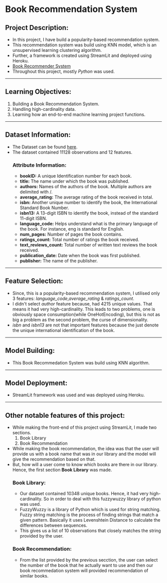# Book Recommendation System

## Project Description:
- In this project, I have build a popularity-based recommendation system.
- This recommendation system was build using KNN model, which is an unsupervised learning clustering algorithm.
- Further, a framework is created using StreamLit and deployed using Heroku.
- [Book Recommender System](http://recommend-a-book.herokuapp.com/)
- Throughout this project, mostly *Python* was used.

---

## Learning Objectives:
1. Building a Book Recommendation System.
2. Handling high-cardinality data.
3. Learning how an end-to-end machine learning project functions.

---

## Dataset Information:
- The Dataset can be found [here](https://www.kaggle.com/datasets/jealousleopard/goodreadsbooks?resource=download).
- The dataset contained 11128 observations and 12 features.
  ### Attribute Information:
  - **bookID:** A unique Identification number for each book.
  - **title:** The name under which the book was published.
  - **authors:** Names of the authors of the book. Multiple authors are delimited with /.
  - **average_rating:** The average rating of the book received in total.
  - **isbn:** Another unique number to identify the book, the International Standard Book Number.
  - **isbn13:** A 13-digit ISBN to identify the book, instead of the standard 11-digit ISBN.
  - **language_code:** Helps understand what is the primary language of the book. For instance, eng is standard for English.
  - **num_pages:** Number of pages the book contains.
  - **ratings_count:** Total number of ratings the book received.
  - **text_reviews_count:** Total number of written text reviews the book received.
  - **publication_date:** Date when the book was first published.
  - **publisher:** The name of the publisher.

---

## Feature Selection:
- Since, this is a popularity-based recommendation system, I utilised only 3 features: *language_code*,*average_rating* & *ratings_count*.
- I didn't select *author* feature because, had 4215 unique values. That means it had very high-cardinality. This leads to two problems, one is obviously space consumption(while OneHotEncoding), but this is not as big a problem as the second problem, the curse of dimensionality.
- *isbn* and *isbn13* are not that important features because the just denote the unique international identification of the book.

---

## Model Building:
- This Book Recommedation System was build using KNN algorithm.

---

## Model Deployment:
- StreamLit framework was used and was deployed using Heroku.

---

## Other notable features of this project:
- While making the front-end of this project using StreamLit, I made two sections.
  1. Book Library
  2. Book Recommendation
- While making the book recommendation, the idea was that the user will provide us with a book name that was in our library and the model will give the recommendation based on that.
- But, how will a user come to know which books are there in our library. Hence, the first section **Book Library** was made.
  ### Book Library:
  - Our dataset contained 10348 unique books. Hence, it had very high-cardinality. So in order to deal with this fuzzywuzzy library of python was used.
  - FuzzyWuzzy is a library of Python which is used for string matching. Fuzzy string matching is the process of finding strings that match a given pattern. Basically it uses Levenshtein Distance to calculate the differences between sequences.
  - This gives us a list of 10 observations that closely matches the string provided by the user.
  ### Book Recommendation:
  - From the list provided by the previous secction, the user can select the number of the book that he actually want to use and then our book recommedation system will provided recommendation of similar books.
